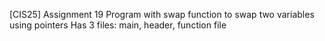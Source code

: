 [CIS25] Assignment 19
Program with swap function to swap two variables using pointers
Has 3 files: main, header, function file
